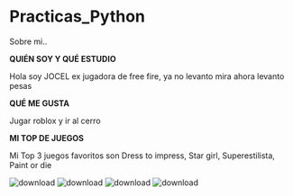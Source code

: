 # Practicas_Python
Sobre mi..

**<p>QUIÉN SOY Y QUÉ ESTUDIO</p>**

<p>Hola soy JOCEL ex jugadora de free fire, ya no levanto mira ahora levanto pesas</p>


**<p>QUÉ ME GUSTA</p>**
Jugar roblox y ir al cerro


**<p>MI TOP DE JUEGOS</p>**
Mi Top 3 juegos favoritos son Dress to impress, Star girl, Superestilista, Paint or die

![download](https://github.com/user-attachments/assets/ff90321e-1976-4d66-ad3f-8789568c6017)
![download](https://github.com/user-attachments/assets/4a6211d6-95de-4c44-a89b-15f33316bf53)
![download](https://github.com/user-attachments/assets/95fedf0b-b527-4b58-856f-0b350641b681)
![download](https://github.com/user-attachments/assets/b8e96929-6c00-4c7c-8aaf-c37222635602)


